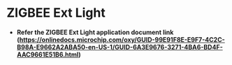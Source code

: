 # ZIGBEE Ext Light

-   **Refer the ZIGBEE Ext Light application document link (https://onlinedocs.microchip.com/oxy/GUID-99E91F8E-E9F7-4C2C-B98A-E9662A2ABA50-en-US-1/GUID-6A3E9676-3271-4BA6-BD4F-AAC9661E51B6.html)**